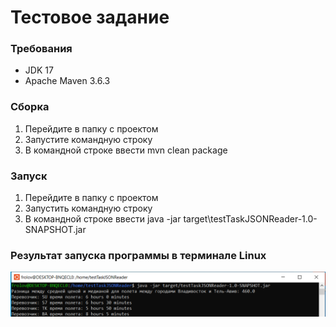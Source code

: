 # Тестовое задание

### Требования
* JDK 17
* Apache Maven 3.6.3

### Сборка
1. Перейдите в папку с проектом
2. Запустите командную строку
3. В командной строке ввести mvn clean package

### Запуск
1. Перейдите в папку с проектом
2. Запустить командную строку
3. В командной строке ввести java -jar target\testTaskJSONReader-1.0-SNAPSHOT.jar

### Результат запуска программы в терминале Linux
![Screanshot](https://github.com/Drendor1903/test_task_java/blob/master/image.png)